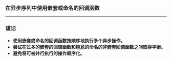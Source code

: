 ### 在异步序列中使用嵌套或命名的回调函数

------

### 谨记
+ **使用嵌套或命名的回调函数按顺序地执行多个异步操作。**
+ **尝试在过多的嵌套的回调函数和尴尬的命名的非嵌套回调函数之间取得平衡。**
+ **避免将可被并行执行的操作顺序化。**